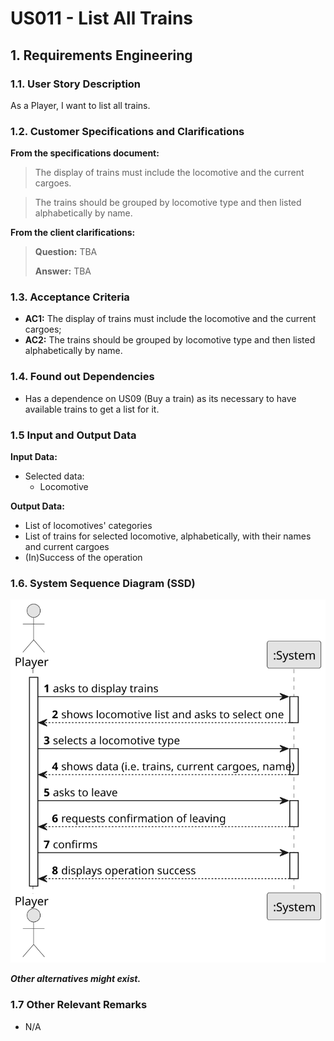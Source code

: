 # US011 - List All Trains

## 1. Requirements Engineering

### 1.1. User Story Description

As a Player, I want to list all trains.

### 1.2. Customer Specifications and Clarifications 

**From the specifications document:**

> The display of trains must include the locomotive and the current cargoes.

> The trains should be grouped by locomotive type and then listed alphabetically by name.

**From the client clarifications:**

> **Question:** TBA
>
> **Answer:** TBA

### 1.3. Acceptance Criteria

* **AC1:** The display of trains must include the locomotive and the current cargoes;
* **AC2:** The trains should be grouped by locomotive type and then listed alphabetically by name.

### 1.4. Found out Dependencies

* Has a dependence on US09 (Buy a train) as its necessary to have available trains to get a list for it.

### 1.5 Input and Output Data

**Input Data:**
	
* Selected data:
    * Locomotive

**Output Data:**

* List of locomotives' categories
* List of trains for selected locomotive, alphabetically, with their names and current cargoes 
* (In)Success of the operation

### 1.6. System Sequence Diagram (SSD)

![System Sequence Diagram](svg/US011-SSD.svg)

**_Other alternatives might exist._**

### 1.7 Other Relevant Remarks

* N/A